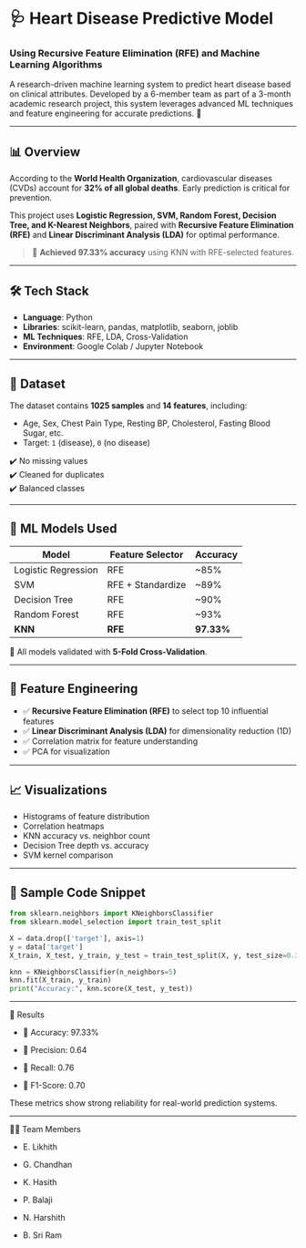 # 🩺 Heart Disease Predictive Model
### Using Recursive Feature Elimination (RFE) and Machine Learning Algorithms

A research-driven machine learning system to predict heart disease based on clinical attributes. Developed by a 6-member team as part of a 3-month academic research project, this system leverages advanced ML techniques and feature engineering for accurate predictions. 🧠

---

## 📊 Overview

According to the **World Health Organization**, cardiovascular diseases (CVDs) account for **32% of all global deaths**. Early prediction is critical for prevention.

This project uses **Logistic Regression, SVM, Random Forest, Decision Tree, and K-Nearest Neighbors**, paired with **Recursive Feature Elimination (RFE)** and **Linear Discriminant Analysis (LDA)** for optimal performance.

> 🚀 **Achieved 97.33% accuracy** using KNN with RFE-selected features.

---

## 🛠️ Tech Stack

- **Language**: Python
- **Libraries**: scikit-learn, pandas, matplotlib, seaborn, joblib
- **ML Techniques**: RFE, LDA, Cross-Validation
- **Environment**: Google Colab / Jupyter Notebook

---

## 📁 Dataset

The dataset contains **1025 samples** and **14 features**, including:
- Age, Sex, Chest Pain Type, Resting BP, Cholesterol, Fasting Blood Sugar, etc.
- Target: `1` (disease), `0` (no disease)

✔️ No missing values  
✔️ Cleaned for duplicates  
✔️ Balanced classes

---

## 🧠 ML Models Used

| Model               | Feature Selector | Accuracy    |
|--------------------|------------------|-------------|
| Logistic Regression| RFE              | ~85%        |
| SVM                | RFE + Standardize| ~89%        |
| Decision Tree      | RFE              | ~90%        |
| Random Forest      | RFE              | ~93%        |
| **KNN**            | **RFE**          | **97.33%**  |

📌 All models validated with **5-Fold Cross-Validation**.

---

## 🔎 Feature Engineering

- ✅ **Recursive Feature Elimination (RFE)** to select top 10 influential features
- ✅ **Linear Discriminant Analysis (LDA)** for dimensionality reduction (1D)
- ✅ Correlation matrix for feature understanding
- ✅ PCA for visualization

---

## 📈 Visualizations

- Histograms of feature distribution
- Correlation heatmaps
- KNN accuracy vs. neighbor count
- Decision Tree depth vs. accuracy
- SVM kernel comparison

---

## 🧪 Sample Code Snippet

```python
from sklearn.neighbors import KNeighborsClassifier
from sklearn.model_selection import train_test_split

X = data.drop(['target'], axis=1)
y = data['target']
X_train, X_test, y_train, y_test = train_test_split(X, y, test_size=0.3)

knn = KNeighborsClassifier(n_neighbors=5)
knn.fit(X_train, y_train)
print("Accuracy:", knn.score(X_test, y_test))
```

---

🏁 Results

* 🎯 Accuracy: 97.33%

* 🧮 Precision: 0.64

* 🔁 Recall: 0.76

* 🧪 F1-Score: 0.70

These metrics show strong reliability for real-world prediction systems.

---

👨‍💻 Team Members

* E. Likhith

* G. Chandhan

* K. Hasith

* P. Balaji

* N. Harshith

* B. Sri Ram
